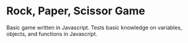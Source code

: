 # Rock, Paper, Scissor Game

Basic game written in Javascript. Tests basic knowledge on variables, objects, and functions in Javascript.